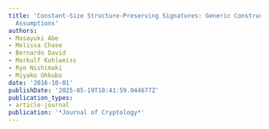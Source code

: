 ```yaml
---
title: 'Constant-Size Structure-Preserving Signatures: Generic Constructions and Simple
  Assumptions'
authors:
- Masayuki Abe
- Melissa Chase
- Bernardo David
- Markulf Kohlweiss
- Ryo Nishimaki
- Miyako Ohkubo
date: '2016-10-01'
publishDate: '2025-05-19T18:41:59.044677Z'
publication_types:
- article-journal
publication: '*Journal of Cryptology*'
---
```


